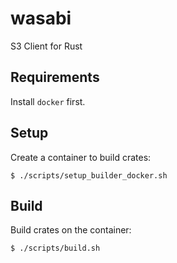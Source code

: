 # wasabi

S3 Client for Rust

## Requirements

Install `docker` first.

## Setup

Create a container to build crates:

```
$ ./scripts/setup_builder_docker.sh
```

## Build

Build crates on the container:

```
$ ./scripts/build.sh
```
